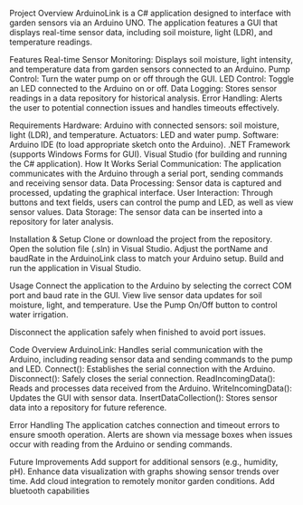 Project Overview
ArduinoLink is a C# application designed to interface with garden sensors via an Arduino UNO. The application features a GUI that displays real-time sensor data, including soil moisture, light (LDR), and temperature readings.

Features
Real-time Sensor Monitoring: Displays soil moisture, light intensity, and temperature data from garden sensors connected to an Arduino.
Pump Control: Turn the water pump on or off through the GUI.
LED Control: Toggle an LED connected to the Arduino on or off.
Data Logging: Stores sensor readings in a data repository for historical analysis.
Error Handling: Alerts the user to potential connection issues and handles timeouts effectively.

Requirements
Hardware:
Arduino with connected sensors: soil moisture, light (LDR), and temperature.
Actuators: LED and water pump.
Software:
Arduino IDE (to load appropriate sketch onto the Arduino).
.NET Framework (supports Windows Forms for GUI).
Visual Studio (for building and running the C# application).
How It Works
Serial Communication: The application communicates with the Arduino through a serial port, sending commands and receiving sensor data.
Data Processing: Sensor data is captured and processed, updating the graphical interface.
User Interaction: Through buttons and text fields, users can control the pump and LED, as well as view sensor values.
Data Storage: The sensor data can be inserted into a repository for later analysis.

Installation & Setup
Clone or download the project from the repository.
Open the solution file (.sln) in Visual Studio.
Adjust the portName and baudRate in the ArduinoLink class to match your Arduino setup.
Build and run the application in Visual Studio.

Usage
Connect the application to the Arduino by selecting the correct COM port and baud rate in the GUI.
View live sensor data updates for soil moisture, light, and temperature.
Use the Pump On/Off button to control water irrigation.

Disconnect the application safely when finished to avoid port issues.

Code Overview
ArduinoLink: Handles serial communication with the Arduino, including reading sensor data and sending commands to the pump and LED.
Connect(): Establishes the serial connection with the Arduino.
Disconnect(): Safely closes the serial connection.
ReadIncomingData(): Reads and processes data received from the Arduino.
WriteIncomingData(): Updates the GUI with sensor data.
InsertDataCollection(): Stores sensor data into a repository for future reference.

Error Handling
The application catches connection and timeout errors to ensure smooth operation.
Alerts are shown via message boxes when issues occur with reading from the Arduino or sending commands.

Future Improvements
Add support for additional sensors (e.g., humidity, pH).
Enhance data visualization with graphs showing sensor trends over time.
Add cloud integration to remotely monitor garden conditions.
Add bluetooth capabilities
